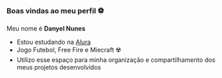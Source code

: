 ### Boas vindas ao meu perfil ⚽

Meu nome é **Danyel Nunes**

- Estou estudando na [Alura](https://www.alura.com.br)
- Jogo Futebol, Free Fire e Miecraft ☢️
- Utilizo esse espaço para minha organização e compartilhamento dos meus projetos desenvolvidos
